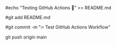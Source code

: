 #echo "Testing GitHub Actions 🚀" >> README.md

#git add README.md

#git commit -m "🔥 Test GitHub Actions Workflow"

git push origin main
